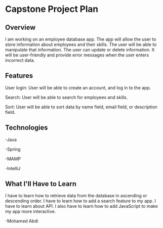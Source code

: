 # Capstone Project Plan

## Overview

I am working on an employee database app. The app will allow the user to store information about employees and their skills. The user 
will be able to manipulate that information. The user can update or delete information. It will be user-friendly and provide error 
messages when the user enters incorrect data.

## Features

User login: User will be able to create an account, and log in to the app.

Search: User will be able to search for employees and skills.

Sort: User will be able to sort data by name field, email field, or description field.

## Technologies

-Java

-Spring

-MAMP

-IntelliJ

## What I'll Have to Learn

I have to learn how to retrieve data from the database in ascending or descending order. I have to learn how to add a search feature to 
my app. I have to learn about API. I also have to learn how to add JavaScript to make my app more interactive.

-Mohamed  Abdi
